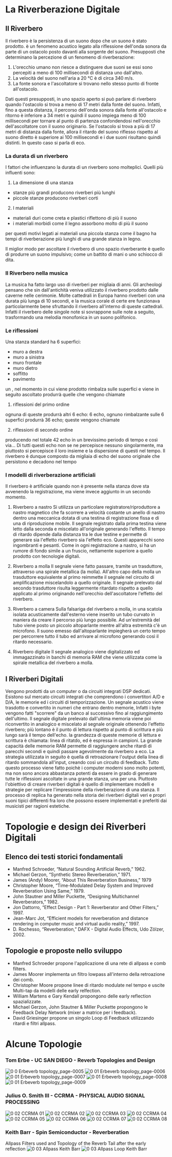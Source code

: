 # La Riverberazione Digitale

## Il Riverbero
Il riverbero è la persistenza di un suono dopo che un suono è stato prodotto.
è un fenomeno acustico legato alla riflessione dell'onda sonora da parte di un ostacolo posto davanti alla sorgente del suono.
Presupposti che determinano la percezione di un fenomeno di riverberazione:

1. L'orecchio umano non riesce a distinguere due suoni se essi sono percepiti a meno di 100 millisecondi di distanza uno dall'altro.
2. La velocità del suono nell'aria a 20 °C è di circa 340 m/s.
3. La fonte sonora e l'ascoltatore si trovano nello stesso punto di fronte all'ostacolo.

Dati questi presupposti, in uno spazio aperto si può parlare di riverbero quando l'ostacolo si trova a meno di 17 metri dalla fonte del suono. 
Infatti, fino a questa distanza, il percorso dell'onda sonora dalla fonte all'ostacolo e ritorno è inferiore a 34 metri 
e quindi il suono impiega meno di 100 millisecondi 
per tornare al punto di partenza confondendosi nell'orecchio dell'ascoltatore con il suono originario.
Se l'ostacolo si trova a più di 17 metri di distanza dalla fonte, 
allora il ritardo del suono riflesso rispetto al suono diretto è superiore ai 100 millisecondi 
e i due suoni risultano quindi distinti. 
In questo caso si parla di eco.

### La durata di un riverbero
I fattori che influenzano la durata di un riverbero sono molteplici.
Quelli più influenti sono:

1. La dimensione di una stanza
 - stanze più grandi producono riverberi più lunghi
 - piccole stanze producono riverberi corti
 
2. I materiali
 - materiali duri come creta e plastici riflettono di più il suono
 - i materiali morbidi come il legno assorbono molto di più il suono
 
 per questi motivi legati ai materiali una piccola stanza come il bagno ha tempi di riverberazione più lunghi
 di una grande stanza in legno.

Il miglior modo per ascoltare il riverbero di uno spazio riverberante è quello di produrre un suono impulsivo;
come un battito di mani o uno schiocco di dita.

### Il Riverbero nella musica
La musica ha fatto largo uso di riverberi per migliaia di anni.
Gli archeologi pensano che sin dall'antichità veniva utilizzato il riverbero prodotto dalle caverne nelle cerimonie.
Molte cattedrali in Europa hanno riverberi con una durata più lunga di 10 secondi, 
e la musica corale di certe ere funzionava particolarmente bene sfruttando il riverbero all'interno di queste cattedrali.
Infatti il riverbero delle singole note si sovrappone sulle note a seguito, trasformando una melodia monofonica in un suono polifonico.

### Le riflessioni
Una stanza standard ha 6 superfici:
- muro a destra
- muro a sinistra
- muro frontale
- muro dietro
- soffitto
- pavimento

un , nel momento in cui viene prodotto rimbalza sulle superfici e viene in seguito ascoltato
produrrà quelle che vengono chiamate

1. riflessioni del primo ordine

ognuna di queste produrrà altri 6 echo: 6 echo, ognuno rimbalzante sulle 6 superfici produrrà 36 echo;
queste vengono chiamate

2. riflessioni di secondo ordine

producendo nel totale 42 echo in un brevissimo periodo di tempo
e così via...
Di tutti questi echo non se ne percepisce nessuno singolarmente, 
ma piuttosto si percepisce il loro insieme e la dispersione di questi nel tempo.
Il riverbero è dunque composto da migliaia di echo 
del suono originale che persistono e decadono nel tempo

### I modelli di riverberazione artificiali
Il riverbero è artificiale quando non è presente nella stanza dove sta avvenendo la registrazione,
ma viene invece aggiunto in un secondo momento. 

1. Riverbero a nastro
Si utilizza un particolare registratore/riproduttore a nastro magnetico che fa scorrere 
a velocità costante un anello di nastro dentro una meccanica dotata di una testina di registrazione 
fissa e di una di riproduzione mobile. 
Il segnale registrato dalla prima testina viene letto dalla seconda e miscelato all'originale generando l'effetto. 
Il tempo di ritardo dipende dalla distanza tra le due testine e permette di generare sia l'effetto riverbero sia l'effetto eco. 
Questi apparecchi sono ingombranti e pesanti. Come in ogni registrazione a nastro, si ha un rumore di fondo simile a un fruscio, 
nettamente superiore a quello prodotto con tecnologie digitali.

2. Riverbero a molla
Il segnale viene fatto passare, tramite un trasduttore, 
attraverso una spirale metallica (la molla). 
All'altro capo della molla un trasduttore equivalente al primo reimmette il segnale nel circuito di amplificazione 
miscelandolo a quello originale. 
Il segnale prelevato dal secondo trasduttore risulta leggermente ritardato rispetto 
a quello applicato al primo originando nell'orecchio dell'ascoltatore l'effetto del riverbero.

3. Riverbero a camera
Sulla falsariga del riverbero a molla, in una scatola isolata acusticamente dall'esterno 
viene inserito un tubo curvato in maniera da creare il percorso più lungo possibile. 
Ad un'estremità del tubo viene posto un piccolo altoparlante mentre all'altra estremità c'è un microfono. 
Il suono emesso dall'altoparlante impiegherà un certo tempo per percorrere tutto il tubo 
ed arrivare al microfono generando così il ritardo necessario.

4. Riverbero digitale
Il segnale analogico viene digitalizzato ed immagazzinato in banchi di memoria RAM 
che viene utilizzata come la spirale metallica del riverbero a molla. 

## I Riverberi Digitali
Vengono prodotti da un computer o da circuiti integrati DSP dedicati.
Esistono sul mercato circuiti integrati che comprendono i convertitori A/D e D/A, 
le memorie ed i circuiti di temporizzazione. 
Un segnale acustico viene trasdotto e convertito in numeri che entrano dentro memorie,
Infatti i byte vengono fatti "scorrere" da un banco al successivo fino al raggiungimento dell'ultimo. 
Il segnale digitale prelevato dall'ultima memoria viene poi riconvertito in analogico e miscelato 
al segnale originale ottenendo l'effetto riverbero;
più lontano è il punto di lettura rispetto al punto di scrittura e più lungo sarà il tempo dell'echo.
la grandezza di queste memorie di lettura e scrittura è chiamata: linea di ritatdo, ed è espressa in campioni.
La grande capacità delle memorie RAM permette di raggiungere anche ritardi 
di parecchi secondi e quindi passare agevolmente da riverbero a eco. 
La strategia utilizzata in seguito è quella di retroazionare l'output della linea di ritardo sommandola all'input,
creando così un circuito di feedback.
Tutto questo processo viene fatto poichè i computer moderni sono molto potenti, 
ma non sono ancora abbastanza potenti da essere in grado di generare tutte le riflessioni 
ascoltate in una grande stanza, una per una.
Piuttosto l'obiettivo di creare riverberi digitali è quello di implementare modelli e strategie
per replicare l'impressione della riverberazione di una stanza.
Il processo di replica ha generato nella storia dei riverberi digitali veri e propri suoni tipici differenti fra loro
che possono essere implementati e preferiti dai musicisti per ragioni estetiche.



# Topologie e design dei Riverberi Digitali

## Elenco dei testi storici fondamentali
 - Manfred Schroeder, “Natural Sounding Artificial Reverb,” 1962. 
 - Michael Gerzon, “Synthetic Stereo Reverberation,” 1971. 
 - James (Andy) Moorer, “About This Reverberation Business,” 1979
 - Christopher Moore, “Time-Modulated Delay System and Improved Reverberation Using Same,” 1979. 
 - John Stautner and Miller Puckette, “Designing Multichannel Reverberators,” 1982. 
 - Jon Dattorro, “Effect Design - Part 1: Reverberator and Other Filters,” 1997.
 - Jean-Marc Jot, “Efficient models for reverberation and distance rendering in computer music and virtual audio reality,” 1997. 
 - D. Rochesso, “Reverberation,” DAFX - Digital Audio Effects, Udo Zölzer, 2002.
 
 ## Topologie e proposte nello sviluppo
  - Manfred Schroeder propone l'applicazione di una rete di allpass e comb filters.
  - James Moorer implementa un filtro lowpass all'interno della retroazione dei comb.
  - Christopher Moore propone linee di ritardo modulate nel tempo e uscite Multi-tap da modelli delle early relfection.
  - William Martens e Gary Kendall propongono delle early reflection spazializzate.
  - Michael Gerzon, John Stautner & Miller Puckette propongono le Feedback Delay Network (mixer a matrice per i feedback).
  - David Griesinger propone un singolo Loop di Feedback utilizzando ritardi e filtri allpass.

# Alcune Topologie
### Tom Erbe - UC SAN DIEGO - Reverb Topologies and Design
![0 0 Erbeverb topology_page-0005](https://user-images.githubusercontent.com/15816245/115557014-8f2e0100-a2b1-11eb-9946-f7f0ed2c44e7.jpg)
![0 01 Erbeverb topology_page-0006](https://user-images.githubusercontent.com/15816245/115558531-2182d480-a2b3-11eb-8b54-64a1353857f4.jpg)
![0 01 Erbeverb topology_page-0007](https://user-images.githubusercontent.com/15816245/115558550-2778b580-a2b3-11eb-913d-1c2ac3167328.jpg)
![0 01 Erbeverb topology_page-0008](https://user-images.githubusercontent.com/15816245/115558577-2cd60000-a2b3-11eb-9429-044f62ac5975.jpg)
![0 01 Erbeverb topology_page-0009](https://user-images.githubusercontent.com/15816245/115558604-32334a80-a2b3-11eb-9d96-ed79616017ca.jpg)

### Julius O. Smith III - CCRMA - PHYSICAL AUDIO SIGNAL PROCESSING
![0 02 CCRMA 01](https://user-images.githubusercontent.com/15816245/115562968-52fd9f00-a2b7-11eb-8b48-85632c50a5bc.jpg)
![0 02 CCRMA 02](https://user-images.githubusercontent.com/15816245/115562985-585ae980-a2b7-11eb-94f1-f3281643cc6a.jpg)
![0 02 CCRMA 03](https://user-images.githubusercontent.com/15816245/115563020-614bbb00-a2b7-11eb-9847-a57d04425f34.jpg)
![0 02 CCRMA 04](https://user-images.githubusercontent.com/15816245/115563048-6872c900-a2b7-11eb-9d06-bf40fb5a46a6.jpg)
![0 02 CCRMA 05](https://user-images.githubusercontent.com/15816245/115563073-6f014080-a2b7-11eb-93ef-adb60835c519.jpg)
![0 02 CCRMA 06](https://user-images.githubusercontent.com/15816245/115563097-758fb800-a2b7-11eb-8a10-44d1d65a103d.jpg)
![0 02 CCRMA 07](https://user-images.githubusercontent.com/15816245/115563110-7aed0280-a2b7-11eb-88e4-ebf9082b7ff9.jpg)
![0 02 CCRMA 08](https://user-images.githubusercontent.com/15816245/115563120-7e808980-a2b7-11eb-8edf-1ac8b7d91e49.jpg)

### Keith Barr - Spin Semiconductor - Reverberation
Allpass Filters used and Topology of the Reverb Tail after the early reflection
![0 03 Allpass Keith Barr](https://user-images.githubusercontent.com/15816245/115564538-d4096600-a2b8-11eb-859f-fbf06a1ad997.jpg)
![0 03 Allpass Loop Keith Barr](https://user-images.githubusercontent.com/15816245/115564593-e1265500-a2b8-11eb-8b83-6058de05a790.jpg)
